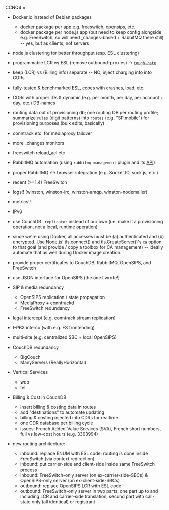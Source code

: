 CCNQ4 =
- Docker.io instead of Debian packages
  - docker package per app e.g. freeswitch, opensips, etc.
  - docker package per node.js app (but need to keep config alongside e.g. FreeSwitch, so will need _changes-based + RabbitMQ there still) -- yes, but as clients, not servers
- node.js clustering for better throughput (esp. ESL clustering)
- programmable LCR w/ ESL (remove outbound-proxies) → [`tough-rate`](https://github.com/shimaore/tough-rate)
- keep (LCR) vs (Billing info) separate -- NO, inject charging info into CDRs
- fully-tested & benchmarked ESL, copes with crashes, load, etc.
- CDRs with proper IDs & dynamic (e.g. per month, per day, per account + day, etc.) DB-names
- routing data out of provisioning db; one routing DB per routing profile; summarize `rules` (digit patterns) into `routes` (e.g. "SP.mobile") for provisioning purposes (bulk edits, basically)
- conntrack etc. for mediaproxy failover
- more _changes monitors
- freeswitch reload_acl etc
- RabbitMQ automation (using `rabbitmq-management` plugin and its [API](http://hg.rabbitmq.com/rabbitmq-management/raw-file/rabbitmq_v3_3_5/priv/www/api/index.html))
- proper RabbitMQ <-> browser integration (e.g. Socket.IO, sock.js, etc.)
- recent (>=1.4) FreeSwitch
- logs!! (winston, winston-irc, winston-amqp, winston-nodemailer)
- metrics!!
- IPv6
- use CouchDB `_replicator` instead of our own (i.e. make it a provisioning operation, not a local, runtime operation)
- since we're using Docker, all accesses must be (a) authenticated and (b) encrypted. Use Node.js' tls.connect() and tls.CreateServer()'s `ca` option to that goal (and provide / copy a toolbox for CA management) -- ideally automate that as well during Docker image creation.
- provide proper certificates to CouchDB, RabbitMQ, OpenSIPS, and FreeSwitch
- use JSON interface for OpenSIPS (the one I wrote!)


- SIP & media redundancy
  - OpenSIPS replication / state propagation
  - MediaProxy + conntrackd
  - FreeSwitch redundancy
- legal intercept (e.g. conntrack stream replication)
- I-PBX interco (with e.g. FS frontending)
- multi-site (e.g. centralized SBC + local OpenSIPS)
- CouchDB redundancy
  - BigCouch
  - ManyServers (ReallyHorizontal)
- Vertical Services
  - web
  - tel
- Billing & Cost in CouchDB
  - insert billing & costing data in routes
  - add "destinations" to automate updating
  - billing & costing injected into CDRs for realtime
  - one CDR database per billing cycle
  - issues: French Added-Value Services (SVA), French short numbers, full vs low-cost hours (e.g. 3303994)
- new routing architecture:
  - inbound: replace ENUM with ESL code; routing is done inside FreeSwitch (via context redirection)
  - inbound: put carrier-side and client-side inside same FreeSwitch process
  - inbound: FreeSwitch-only server (on ex-carrier-side-SBCs) & OpenSIPS-only server (on ex-client-side-SBCs)
  - outbound: replace OpenSIPS LCR with ESL code
  - outbound: FreeSwitch-only server in two parts, one part up to and including LCR and carrier-side translation, second part with call-state only (all identical) or registrant

